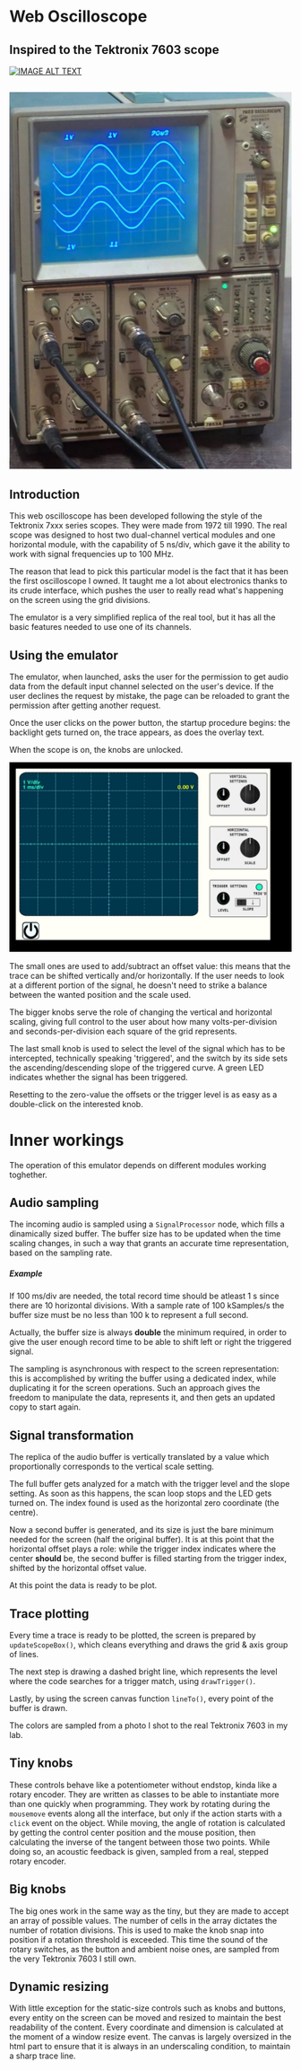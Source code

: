 # Web Oscilloscope
## Inspired to the Tektronix 7603 scope

[![IMAGE ALT TEXT](https://youtu.be/Xsd_C1Tucyw)](https://youtu.be/Xsd_C1Tucyw)

##





![Screenshot](etc/Tektronix7603.jpg)

## Introduction
This web oscilloscope has been developed following the style of the Tektronix 7xxx series scopes. They were made from 1972 till 1990.
The real scope was designed to host two dual-channel vertical modules and one horizontal module, with the capability of 5 ns/div, which gave it the ability to work with signal frequencies up to 100 MHz.

The reason that lead to pick this particular model is the fact that it has been the first oscilloscope I owned. It taught me a lot about electronics thanks to its crude interface, which pushes the user to really read what's happening on the screen using the grid divisions.

The emulator is a very simplified replica of the real tool, but it has all the basic features needed to use one of its channels.

## Using the emulator
The emulator, when launched, asks the user for the permission to get audio data from the default input channel selected on the user's device. If the user declines the request by mistake, the page can be reloaded to grant the permission after getting another request.

Once the user clicks on the power button, the startup procedure begins: the backlight gets turned on, the trace appears, as does the overlay text.

When the scope is on, the knobs are unlocked.

![Screenshot](etc/UI.jpeg)

The small ones are used to add/subtract an offset value: this means that the trace can be shifted vertically and/or horizontally. If the user needs to look at a different portion of the signal, he doesn't need to strike a balance between the wanted position and the scale used.

The bigger knobs serve the role of changing the vertical and horizontal scaling, giving full control to the user about how many volts-per-division and seconds-per-division each square of the grid represents.

The last small knob is used to select the level of the signal which has to be intercepted, technically speaking 'triggered', and the switch by its side sets the ascending/descending slope of the triggered curve.
A green LED indicates whether the signal has been triggered.

Resetting to the zero-value the offsets or the trigger level is as easy as a double-click on the interested knob.

# Inner workings
The operation of this emulator depends on different modules working toghether.

## Audio sampling
The incoming audio is sampled using a ```SignalProcessor``` node, which fills a dinamically sized buffer. The buffer size has to be updated when the time scaling changes, in such a way that grants an accurate time representation, based on the sampling rate. 

##### Example
If 100 ms/div are needed, the total record time should be atleast 1 s since there are 10 horizontal divisions. With a sample rate of 100 kSamples/s the buffer size must be no less than 100 k to represent a full second.

Actually, the buffer size is always **double** the minimum required, in order to give the user enough record time to be able to shift left or right the triggered signal.

The sampling is asynchronous with respect to the screen representation: this is accomplished by writing the buffer using a dedicated index, while duplicating it for the screen operations. Such an approach gives the freedom to manipulate the data, represents it, and then gets an updated copy to start again.

## Signal transformation
The replica of the audio buffer is vertically translated by a value which proportionally corresponds to the vertical scale setting.

The full buffer gets analyzed for a match with the trigger level and the slope setting. As soon as this happens, the scan loop stops and the LED gets turned on. The index found is used as the horizontal zero coordinate (the centre).

Now a second buffer is generated, and its size is just the bare minimum needed for the screen (half the original buffer). 
It is at this point that the horizontal offset plays a role: while the trigger index indicates where the center **should** be, the second buffer is filled starting from the trigger index, shifted by the horizontal offset value.

At this point the data is ready to be plot.

## Trace plotting
Every time a trace is ready to be plotted, the screen is prepared by ```updateScopeBox()```, which cleans everything and draws the grid & axis group of lines.

The next step is drawing a dashed bright line, which represents the level where the code searches for a trigger match, using ```drawTrigger()```.

Lastly, by using the screen canvas function ```lineTo()```, every point of the buffer is drawn.

The colors are sampled from a photo I shot to the real Tektronix 7603 in my lab.

## Tiny knobs
These controls behave like a potentiometer without endstop, kinda like a rotary encoder. They are written as classes to be able to instantiate more than one quickly when programming. They work by rotating during the ```mousemove``` events along all the interface, but only if the action starts with a ```click``` event on the object. While moving, the angle of rotation is calculated by getting the control center position and the mouse position, then calculating the inverse of the tangent between those two points.
While doing so, an acoustic feedback is given, sampled from a real, stepped rotary encoder.

## Big knobs
The big ones work in the same way as the tiny, but they are made to accept an array of possible values. The number of cells in the array dictates the number of rotation divisions. This is used to make the knob snap into position if a rotation threshold is exceeded.
This time the sound of the rotary switches, as the button and ambient noise ones, are sampled from the very Tektronix 7603 I still own.

## Dynamic resizing
With little exception for the static-size controls such as knobs and buttons, every entity on the screen can be moved and resized to maintain the best readability of the content. Every coordinate and dimension is calculated at the moment of a window resize event.
The canvas is largely oversized in the html part to ensure that it is always in an underscaling condition, to maintain a sharp trace line.
